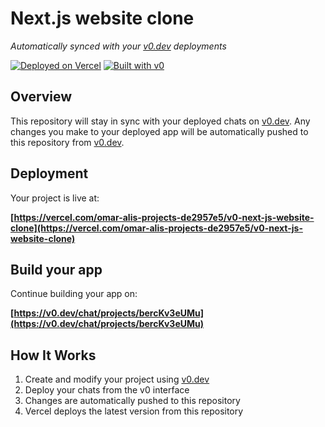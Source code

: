 # Next.js website clone

*Automatically synced with your [v0.dev](https://v0.dev) deployments*

[![Deployed on Vercel](https://img.shields.io/badge/Deployed%20on-Vercel-black?style=for-the-badge&logo=vercel)](https://vercel.com/omar-alis-projects-de2957e5/v0-next-js-website-clone)
[![Built with v0](https://img.shields.io/badge/Built%20with-v0.dev-black?style=for-the-badge)](https://v0.dev/chat/projects/bercKv3eUMu)

## Overview

This repository will stay in sync with your deployed chats on [v0.dev](https://v0.dev).
Any changes you make to your deployed app will be automatically pushed to this repository from [v0.dev](https://v0.dev).

## Deployment

Your project is live at:

**[https://vercel.com/omar-alis-projects-de2957e5/v0-next-js-website-clone](https://vercel.com/omar-alis-projects-de2957e5/v0-next-js-website-clone)**

## Build your app

Continue building your app on:

**[https://v0.dev/chat/projects/bercKv3eUMu](https://v0.dev/chat/projects/bercKv3eUMu)**

## How It Works

1. Create and modify your project using [v0.dev](https://v0.dev)
2. Deploy your chats from the v0 interface
3. Changes are automatically pushed to this repository
4. Vercel deploys the latest version from this repository